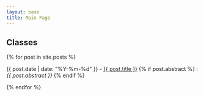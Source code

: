 ```yaml
---
layout: base
title: Main Page
---
```


Classes
-------

{% for post in site.posts %}
<p>{{ post.date | date: "%Y-%m-%d" }} - <a href="{{ site.baseurl }}{{ post.url }}">{{ post.title }}</a>
{% if post.abstract %}
: <i> {{ post.abstract }} </i>
{% endif %}
</p>
{% endfor %}
